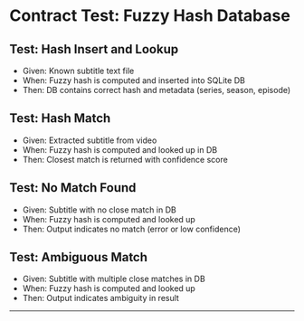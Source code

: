 # Contract Test: Fuzzy Hash Database


## Test: Hash Insert and Lookup


- Given: Known subtitle text file
- When: Fuzzy hash is computed and inserted into SQLite DB
- Then: DB contains correct hash and metadata (series, season, episode)

## Test: Hash Match


- Given: Extracted subtitle from video
- When: Fuzzy hash is computed and looked up in DB
- Then: Closest match is returned with confidence score

## Test: No Match Found


- Given: Subtitle with no close match in DB
- When: Fuzzy hash is computed and looked up
- Then: Output indicates no match (error or low confidence)

## Test: Ambiguous Match


- Given: Subtitle with multiple close matches in DB
- When: Fuzzy hash is computed and looked up
- Then: Output indicates ambiguity in result

---
